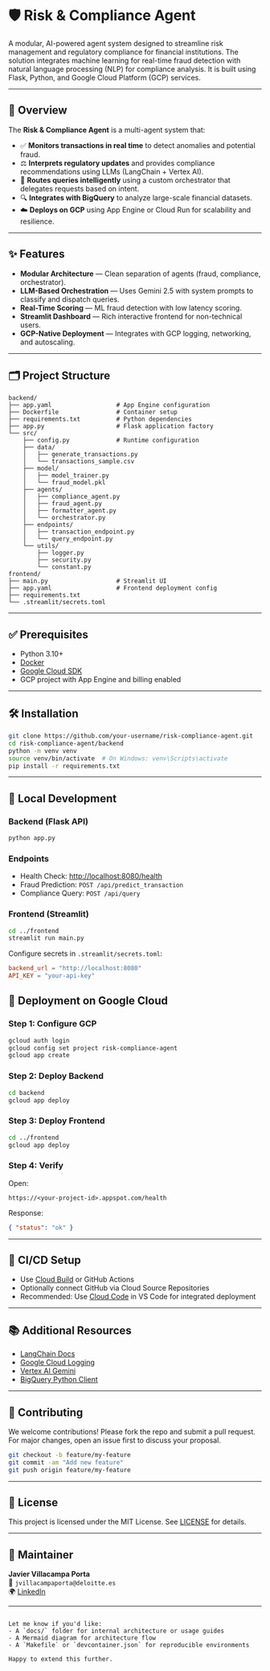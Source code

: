 # 🛡️ Risk & Compliance Agent

A modular, AI-powered agent system designed to streamline risk management and regulatory compliance for financial institutions. The solution integrates machine learning for real-time fraud detection with natural language processing (NLP) for compliance analysis. It is built using Flask, Python, and Google Cloud Platform (GCP) services.

---

## 📌 Overview

The **Risk & Compliance Agent** is a multi-agent system that:

- ✅ **Monitors transactions in real time** to detect anomalies and potential fraud.
- ⚖️ **Interprets regulatory updates** and provides compliance recommendations using LLMs (LangChain + Vertex AI).
- 🧠 **Routes queries intelligently** using a custom orchestrator that delegates requests based on intent.
- 🔍 **Integrates with BigQuery** to analyze large-scale financial datasets.
- ☁️ **Deploys on GCP** using App Engine or Cloud Run for scalability and resilience.

---

## ✨ Features

- **Modular Architecture** — Clean separation of agents (fraud, compliance, orchestrator).
- **LLM-Based Orchestration** — Uses Gemini 2.5 with system prompts to classify and dispatch queries.
- **Real-Time Scoring** — ML fraud detection with low latency scoring.
- **Streamlit Dashboard** — Rich interactive frontend for non-technical users.
- **GCP-Native Deployment** — Integrates with GCP logging, networking, and autoscaling.

---

## 🗂 Project Structure

```plaintext
backend/
├── app.yaml                  # App Engine configuration
├── Dockerfile                # Container setup
├── requirements.txt          # Python dependencies
├── app.py                    # Flask application factory
└── src/
    ├── config.py             # Runtime configuration
    ├── data/
    │   ├── generate_transactions.py
    │   └── transactions_sample.csv
    ├── model/
    │   ├── model_trainer.py
    │   └── fraud_model.pkl
    ├── agents/
    │   ├── compliance_agent.py
    │   ├── fraud_agent.py
    │   ├── formatter_agent.py
    │   └── orchestrator.py
    ├── endpoints/
    │   ├── transaction_endpoint.py
    │   └── query_endpoint.py
    └── utils/
        ├── logger.py
        ├── security.py
        └── constant.py
frontend/
├── main.py                   # Streamlit UI
├── app.yaml                  # Frontend deployment config
├── requirements.txt
└── .streamlit/secrets.toml
```

---

## ✅ Prerequisites

- Python 3.10+
- [Docker](https://www.docker.com/)
- [Google Cloud SDK](https://cloud.google.com/sdk)
- GCP project with App Engine and billing enabled

---

## 🛠 Installation

```bash
git clone https://github.com/your-username/risk-compliance-agent.git
cd risk-compliance-agent/backend
python -m venv venv
source venv/bin/activate  # On Windows: venv\Scripts\activate
pip install -r requirements.txt
```

---

## 🧪 Local Development

### Backend (Flask API)

```bash
python app.py
```

### Endpoints

- Health Check: [http://localhost:8080/health](http://localhost:8080/health)
- Fraud Prediction: `POST /api/predict_transaction`
- Compliance Query: `POST /api/query`

### Frontend (Streamlit)

```bash
cd ../frontend
streamlit run main.py
```

Configure secrets in `.streamlit/secrets.toml`:

```toml
backend_url = "http://localhost:8080"
API_KEY = "your-api-key"
```

## 🚀 Deployment on Google Cloud

### Step 1: Configure GCP

```bash
gcloud auth login
gcloud config set project risk-compliance-agent
gcloud app create
```

### Step 2: Deploy Backend

```bash
cd backend
gcloud app deploy
```

### Step 3: Deploy Frontend

```bash
cd ../frontend
gcloud app deploy
```

### Step 4: Verify

Open:

```
https://<your-project-id>.appspot.com/health
```

Response:

```json
{ "status": "ok" }
```

---

## 🔁 CI/CD Setup

- Use [Cloud Build](https://cloud.google.com/build) or GitHub Actions
- Optionally connect GitHub via Cloud Source Repositories
- Recommended: Use [Cloud Code](https://cloud.google.com/code/docs/vscode) in VS Code for integrated deployment

---

## 📚 Additional Resources

- [LangChain Docs](https://python.langchain.com/)
- [Google Cloud Logging](https://cloud.google.com/logging)
- [Vertex AI Gemini](https://cloud.google.com/vertex-ai/docs/generative-ai/overview)
- [BigQuery Python Client](https://googleapis.dev/python/bigquery/latest/index.html)

---

## 🤝 Contributing

We welcome contributions! Please fork the repo and submit a pull request. For major changes, open an issue first to discuss your proposal.

```bash
git checkout -b feature/my-feature
git commit -am "Add new feature"
git push origin feature/my-feature
```

---

## 🪪 License

This project is licensed under the MIT License. See [LICENSE](LICENSE) for details.

---

## 🧾 Maintainer

**Javier Villacampa Porta**  
📧 `jvillacampaporta@deloitte.es`  
🌍 [LinkedIn](https://www.linkedin.com/in/javiervillacampaporta/)

---
```

Let me know if you'd like:
- A `docs/` folder for internal architecture or usage guides
- A Mermaid diagram for architecture flow
- A `Makefile` or `devcontainer.json` for reproducible environments

Happy to extend this further.
